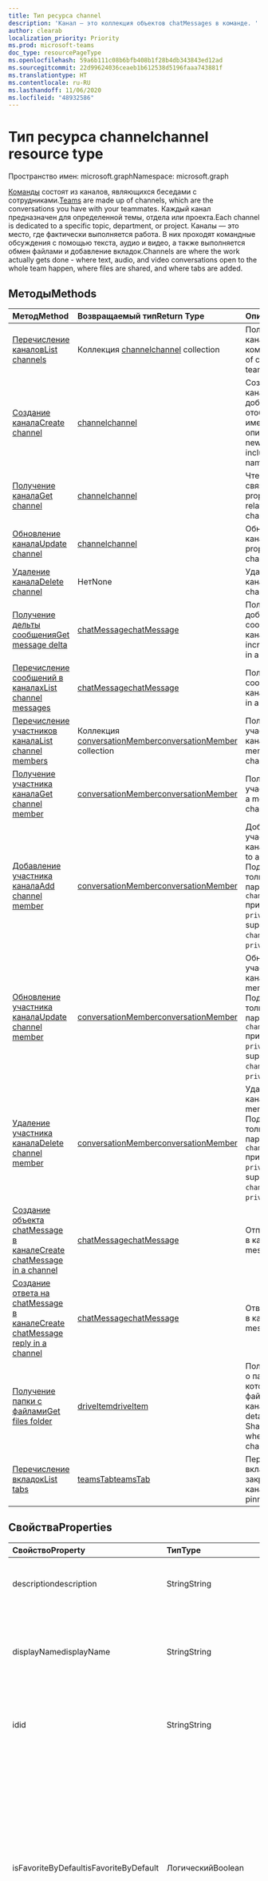 ```yaml
---
title: Тип ресурса channel
description: 'Канал — это коллекция объектов chatMessages в команде. '
author: clearab
localization_priority: Priority
ms.prod: microsoft-teams
doc_type: resourcePageType
ms.openlocfilehash: 59a6b111c08b6bfb408b1f28b4db343843ed12ad
ms.sourcegitcommit: 22d99624036ceaeb1b612538d5196faaa743881f
ms.translationtype: HT
ms.contentlocale: ru-RU
ms.lasthandoff: 11/06/2020
ms.locfileid: "48932586"
---
```

# <a name="channel-resource-type"></a><span data-ttu-id="80d91-103">Тип ресурса channel</span><span class="sxs-lookup"><span data-stu-id="80d91-103">channel resource type</span></span>

<span data-ttu-id="80d91-104">Пространство имен: microsoft.graph</span><span class="sxs-lookup"><span data-stu-id="80d91-104">Namespace: microsoft.graph</span></span>

<span data-ttu-id="80d91-105">[Команды](../resources/team.md) состоят из каналов, являющихся беседами с сотрудниками.</span><span class="sxs-lookup"><span data-stu-id="80d91-105">[Teams](../resources/team.md) are made up of channels, which are the conversations you have with your teammates.</span></span> <span data-ttu-id="80d91-106">Каждый канал предназначен для определенной темы, отдела или проекта.</span><span class="sxs-lookup"><span data-stu-id="80d91-106">Each channel is dedicated to a specific topic, department, or project.</span></span> <span data-ttu-id="80d91-107">Каналы — это место, где фактически выполняется работа. В них проходят командные обсуждения с помощью текста, аудио и видео, а также выполняется обмен файлами и добавление вкладок.</span><span class="sxs-lookup"><span data-stu-id="80d91-107">Channels are where the work actually gets done - where text, audio, and video conversations open to the whole team happen, where files are shared, and where tabs are added.</span></span>

## <a name="methods"></a><span data-ttu-id="80d91-108">Методы</span><span class="sxs-lookup"><span data-stu-id="80d91-108">Methods</span></span>

| <span data-ttu-id="80d91-109">Метод</span><span class="sxs-lookup"><span data-stu-id="80d91-109">Method</span></span>       | <span data-ttu-id="80d91-110">Возвращаемый тип</span><span class="sxs-lookup"><span data-stu-id="80d91-110">Return Type</span></span>  |<span data-ttu-id="80d91-111">Описание</span><span class="sxs-lookup"><span data-stu-id="80d91-111">Description</span></span>|
|:---------------|:--------|:----------|
|[<span data-ttu-id="80d91-112">Перечисление каналов</span><span class="sxs-lookup"><span data-stu-id="80d91-112">List channels</span></span>](../api/channel-list.md) | <span data-ttu-id="80d91-113">Коллекция [channel](channel.md)</span><span class="sxs-lookup"><span data-stu-id="80d91-113">[channel](channel.md) collection</span></span> | <span data-ttu-id="80d91-114">Получение списка каналов в команде.</span><span class="sxs-lookup"><span data-stu-id="80d91-114">Get the list of channels in this team.</span></span>|
|[<span data-ttu-id="80d91-115">Создание канала</span><span class="sxs-lookup"><span data-stu-id="80d91-115">Create channel</span></span>](../api/channel-post.md) | [<span data-ttu-id="80d91-116">channel</span><span class="sxs-lookup"><span data-stu-id="80d91-116">channel</span></span>](channel.md) | <span data-ttu-id="80d91-117">Создание нового канала путем добавления отображаемого имени и описания.</span><span class="sxs-lookup"><span data-stu-id="80d91-117">Create a new channel by including the display name and description.</span></span>|
|[<span data-ttu-id="80d91-118">Получение канала</span><span class="sxs-lookup"><span data-stu-id="80d91-118">Get channel</span></span>](../api/channel-get.md) | [<span data-ttu-id="80d91-119">channel</span><span class="sxs-lookup"><span data-stu-id="80d91-119">channel</span></span>](channel.md) | <span data-ttu-id="80d91-120">Чтение свойств и связей канала.</span><span class="sxs-lookup"><span data-stu-id="80d91-120">Read properties and relationships of the channel.</span></span>|
|[<span data-ttu-id="80d91-121">Обновление канала</span><span class="sxs-lookup"><span data-stu-id="80d91-121">Update channel</span></span>](../api/channel-patch.md) | [<span data-ttu-id="80d91-122">channel</span><span class="sxs-lookup"><span data-stu-id="80d91-122">channel</span></span>](channel.md) | <span data-ttu-id="80d91-123">Обновление свойств канала.</span><span class="sxs-lookup"><span data-stu-id="80d91-123">Update properties of the channel.</span></span>|
|[<span data-ttu-id="80d91-124">Удаление канала</span><span class="sxs-lookup"><span data-stu-id="80d91-124">Delete channel</span></span>](../api/channel-delete.md) | <span data-ttu-id="80d91-125">Нет</span><span class="sxs-lookup"><span data-stu-id="80d91-125">None</span></span> | <span data-ttu-id="80d91-126">Удаление канала.</span><span class="sxs-lookup"><span data-stu-id="80d91-126">Delete a channel.</span></span>|
|[<span data-ttu-id="80d91-127">Получение дельты сообщения</span><span class="sxs-lookup"><span data-stu-id="80d91-127">Get message delta</span></span>](../api/chatmessage-delta.md)  | [<span data-ttu-id="80d91-128">chatMessage</span><span class="sxs-lookup"><span data-stu-id="80d91-128">chatMessage</span></span>](../resources/chatmessage.md) | <span data-ttu-id="80d91-129">Получение добавочных сообщений в канале.</span><span class="sxs-lookup"><span data-stu-id="80d91-129">Get incremental messages in a channel.</span></span> |
|[<span data-ttu-id="80d91-130">Перечисление сообщений в каналах</span><span class="sxs-lookup"><span data-stu-id="80d91-130">List channel messages</span></span>](../api/channel-list-messages.md)  | [<span data-ttu-id="80d91-131">chatMessage</span><span class="sxs-lookup"><span data-stu-id="80d91-131">chatMessage</span></span>](../resources/chatmessage.md) | <span data-ttu-id="80d91-132">Получение сообщений в канале</span><span class="sxs-lookup"><span data-stu-id="80d91-132">Get messages in a channel</span></span> |
|[<span data-ttu-id="80d91-133">Перечисление участников канала</span><span class="sxs-lookup"><span data-stu-id="80d91-133">List channel members</span></span>](../api/conversationmember-list.md)| <span data-ttu-id="80d91-134">Коллекция [conversationMember](conversationmember.md)</span><span class="sxs-lookup"><span data-stu-id="80d91-134">[conversationMember](conversationmember.md) collection</span></span>| <span data-ttu-id="80d91-135">Получение списка участников канала.</span><span class="sxs-lookup"><span data-stu-id="80d91-135">List the members of a channel.</span></span> |
|[<span data-ttu-id="80d91-136">Получение участника канала</span><span class="sxs-lookup"><span data-stu-id="80d91-136">Get channel member</span></span>](../api/conversationmember-get.md)| [<span data-ttu-id="80d91-137">conversationMember</span><span class="sxs-lookup"><span data-stu-id="80d91-137">conversationMember</span></span>](conversationmember.md)| <span data-ttu-id="80d91-138">Получение участника канала.</span><span class="sxs-lookup"><span data-stu-id="80d91-138">Get a member of a channel.</span></span> |
|[<span data-ttu-id="80d91-139">Добавление участника канала</span><span class="sxs-lookup"><span data-stu-id="80d91-139">Add channel member</span></span>](../api/conversationmember-add.md) | [<span data-ttu-id="80d91-140">conversationMember</span><span class="sxs-lookup"><span data-stu-id="80d91-140">conversationMember</span></span>](conversationmember.md)| <span data-ttu-id="80d91-141">Добавление участника в канал.</span><span class="sxs-lookup"><span data-stu-id="80d91-141">Add a member to a channel.</span></span> <span data-ttu-id="80d91-142">Поддерживается, только если параметру `channelType` присвоено значение `private`.</span><span class="sxs-lookup"><span data-stu-id="80d91-142">Only supported for `channelType` of `private`.</span></span>|
|[<span data-ttu-id="80d91-143">Обновление участника канала</span><span class="sxs-lookup"><span data-stu-id="80d91-143">Update channel member</span></span>](../api/conversationmember-update.md) | [<span data-ttu-id="80d91-144">conversationMember</span><span class="sxs-lookup"><span data-stu-id="80d91-144">conversationMember</span></span>](conversationmember.md)| <span data-ttu-id="80d91-145">Обновление участника канала.</span><span class="sxs-lookup"><span data-stu-id="80d91-145">Update a member of a channel.</span></span> <span data-ttu-id="80d91-146">Поддерживается, только если параметру `channelType` присвоено значение `private`.</span><span class="sxs-lookup"><span data-stu-id="80d91-146">Only supported for `channelType` of `private`.</span></span>|
|[<span data-ttu-id="80d91-147">Удаление участника канала</span><span class="sxs-lookup"><span data-stu-id="80d91-147">Delete channel member</span></span>](../api/conversationmember-delete.md) | [<span data-ttu-id="80d91-148">conversationMember</span><span class="sxs-lookup"><span data-stu-id="80d91-148">conversationMember</span></span>](conversationmember.md)| <span data-ttu-id="80d91-149">Удаление участника канала.</span><span class="sxs-lookup"><span data-stu-id="80d91-149">Delete a member of a channel.</span></span> <span data-ttu-id="80d91-150">Поддерживается, только если параметру `channelType` присвоено значение `private`.</span><span class="sxs-lookup"><span data-stu-id="80d91-150">Only supported for `channelType` of `private`.</span></span>|
|[<span data-ttu-id="80d91-151">Создание объекта chatMessage в канале</span><span class="sxs-lookup"><span data-stu-id="80d91-151">Create chatMessage in a channel</span></span>](../api/channel-post-message.md) | [<span data-ttu-id="80d91-152">chatMessage</span><span class="sxs-lookup"><span data-stu-id="80d91-152">chatMessage</span></span>](../resources/chatmessage.md) | <span data-ttu-id="80d91-153">Отправка сообщения в канал.</span><span class="sxs-lookup"><span data-stu-id="80d91-153">Send a message to a channel.</span></span> |
|[<span data-ttu-id="80d91-154">Создание ответа на chatMessage в канале</span><span class="sxs-lookup"><span data-stu-id="80d91-154">Create chatMessage reply in a channel</span></span>](../api/channel-post-messagereply.md) | [<span data-ttu-id="80d91-155">chatMessage</span><span class="sxs-lookup"><span data-stu-id="80d91-155">chatMessage</span></span>](../resources/chatmessage.md) | <span data-ttu-id="80d91-156">Ответ на сообщение в канале.</span><span class="sxs-lookup"><span data-stu-id="80d91-156">Reply to a message in a channel.</span></span>|
|[<span data-ttu-id="80d91-157">Получение папки с файлами</span><span class="sxs-lookup"><span data-stu-id="80d91-157">Get files folder</span></span>](../api/driveitem-get.md)| [<span data-ttu-id="80d91-158">driveItem</span><span class="sxs-lookup"><span data-stu-id="80d91-158">driveItem</span></span>](driveitem.md) | <span data-ttu-id="80d91-159">Получение сведений о папке SharePoint, в которой хранятся файлы канала.</span><span class="sxs-lookup"><span data-stu-id="80d91-159">Retrieves the details of the SharePoint folder where the files for the channel are stored.</span></span> |
|[<span data-ttu-id="80d91-160">Перечисление вкладок</span><span class="sxs-lookup"><span data-stu-id="80d91-160">List tabs</span></span>](../api/teamstab-list.md) | [<span data-ttu-id="80d91-161">teamsTab</span><span class="sxs-lookup"><span data-stu-id="80d91-161">teamsTab</span></span>](teamstab.md) | <span data-ttu-id="80d91-162">Перечисление вкладок, закрепленных в канале.</span><span class="sxs-lookup"><span data-stu-id="80d91-162">Lists tabs pinned to a channel.</span></span>|

## <a name="properties"></a><span data-ttu-id="80d91-163">Свойства</span><span class="sxs-lookup"><span data-stu-id="80d91-163">Properties</span></span>

| <span data-ttu-id="80d91-164">Свойство</span><span class="sxs-lookup"><span data-stu-id="80d91-164">Property</span></span>   | <span data-ttu-id="80d91-165">Тип</span><span class="sxs-lookup"><span data-stu-id="80d91-165">Type</span></span> |<span data-ttu-id="80d91-166">Описание</span><span class="sxs-lookup"><span data-stu-id="80d91-166">Description</span></span>|
|:---------------|:--------|:----------|
|<span data-ttu-id="80d91-167">description</span><span class="sxs-lookup"><span data-stu-id="80d91-167">description</span></span>|<span data-ttu-id="80d91-168">String</span><span class="sxs-lookup"><span data-stu-id="80d91-168">String</span></span>|<span data-ttu-id="80d91-169">Необязательное текстовое описание канала.</span><span class="sxs-lookup"><span data-stu-id="80d91-169">Optional textual description for the channel.</span></span>|
|<span data-ttu-id="80d91-170">displayName</span><span class="sxs-lookup"><span data-stu-id="80d91-170">displayName</span></span>|<span data-ttu-id="80d91-171">String</span><span class="sxs-lookup"><span data-stu-id="80d91-171">String</span></span>|<span data-ttu-id="80d91-172">Имя канала, отображаемое для пользователя в Microsoft Teams.</span><span class="sxs-lookup"><span data-stu-id="80d91-172">Channel name as it will appear to the user in Microsoft Teams.</span></span>|
|<span data-ttu-id="80d91-173">id</span><span class="sxs-lookup"><span data-stu-id="80d91-173">id</span></span>|<span data-ttu-id="80d91-174">String</span><span class="sxs-lookup"><span data-stu-id="80d91-174">String</span></span>|<span data-ttu-id="80d91-175">Уникальный идентификатор канала.</span><span class="sxs-lookup"><span data-stu-id="80d91-175">The channel's unique identifier.</span></span> <span data-ttu-id="80d91-176">Только для чтения.</span><span class="sxs-lookup"><span data-stu-id="80d91-176">Read-only.</span></span>|
|<span data-ttu-id="80d91-177">isFavoriteByDefault</span><span class="sxs-lookup"><span data-stu-id="80d91-177">isFavoriteByDefault</span></span>|<span data-ttu-id="80d91-178">Логический</span><span class="sxs-lookup"><span data-stu-id="80d91-178">Boolean</span></span>|<span data-ttu-id="80d91-179">Указывает, должен ли канал автоматически помечаться как "Избранное" для всех участников команды.</span><span class="sxs-lookup"><span data-stu-id="80d91-179">Indicates whether the channel should automatically be marked 'favorite' for all members of the team.</span></span> <span data-ttu-id="80d91-180">Задается только программными средствами с помощью [Создания группы](../api/team-post.md).</span><span class="sxs-lookup"><span data-stu-id="80d91-180">Can only be set programmatically with [Create team](../api/team-post.md).</span></span> <span data-ttu-id="80d91-181">Значение по умолчанию: `false`.</span><span class="sxs-lookup"><span data-stu-id="80d91-181">Default: `false`.</span></span>|
|<span data-ttu-id="80d91-182">email</span><span class="sxs-lookup"><span data-stu-id="80d91-182">email</span></span>|<span data-ttu-id="80d91-183">String</span><span class="sxs-lookup"><span data-stu-id="80d91-183">String</span></span>| <span data-ttu-id="80d91-184">Адрес электронной почты для отправки сообщений в канал.</span><span class="sxs-lookup"><span data-stu-id="80d91-184">The email address for sending messages to the channel.</span></span> <span data-ttu-id="80d91-185">Только для чтения.</span><span class="sxs-lookup"><span data-stu-id="80d91-185">Read-only.</span></span>|
|<span data-ttu-id="80d91-186">webUrl</span><span class="sxs-lookup"><span data-stu-id="80d91-186">webUrl</span></span>|<span data-ttu-id="80d91-187">String</span><span class="sxs-lookup"><span data-stu-id="80d91-187">String</span></span>|<span data-ttu-id="80d91-188">Гиперссылка, ведущая к каналу в Microsoft Teams.</span><span class="sxs-lookup"><span data-stu-id="80d91-188">A hyperlink that will go to the channel in Microsoft Teams.</span></span> <span data-ttu-id="80d91-189">Это URL-адрес, получаемый при щелчке правой кнопкой мыши по каналу в Microsoft Teams и выборе пункта "Получить ссылку на канал".</span><span class="sxs-lookup"><span data-stu-id="80d91-189">This is the URL that you get when you right-click a channel in Microsoft Teams and select Get link to channel.</span></span> <span data-ttu-id="80d91-190">Этот URL-адрес должен обрабатываться как непрозрачный BLOB-объект и не должен анализироваться.</span><span class="sxs-lookup"><span data-stu-id="80d91-190">This URL should be treated as an opaque blob, and not parsed.</span></span> <span data-ttu-id="80d91-191">Только для чтения.</span><span class="sxs-lookup"><span data-stu-id="80d91-191">Read-only.</span></span>|
|<span data-ttu-id="80d91-192">createdDateTime</span><span class="sxs-lookup"><span data-stu-id="80d91-192">createdDateTime</span></span>|<span data-ttu-id="80d91-193">dateTimeOffset</span><span class="sxs-lookup"><span data-stu-id="80d91-193">dateTimeOffset</span></span>|<span data-ttu-id="80d91-194">Только для чтения.</span><span class="sxs-lookup"><span data-stu-id="80d91-194">Read only.</span></span> <span data-ttu-id="80d91-195">Метка времени создания канала.</span><span class="sxs-lookup"><span data-stu-id="80d91-195">Timestamp at which the channel was created.</span></span>|

## <a name="relationships"></a><span data-ttu-id="80d91-196">Связи</span><span class="sxs-lookup"><span data-stu-id="80d91-196">Relationships</span></span>

| <span data-ttu-id="80d91-197">Связь</span><span class="sxs-lookup"><span data-stu-id="80d91-197">Relationship</span></span> | <span data-ttu-id="80d91-198">Тип</span><span class="sxs-lookup"><span data-stu-id="80d91-198">Type</span></span> |<span data-ttu-id="80d91-199">Описание</span><span class="sxs-lookup"><span data-stu-id="80d91-199">Description</span></span>|
|:---------------|:--------|:----------|
|<span data-ttu-id="80d91-200">messages</span><span class="sxs-lookup"><span data-stu-id="80d91-200">messages</span></span>|<span data-ttu-id="80d91-201">Коллекция [chatMessage](chatmessage.md)</span><span class="sxs-lookup"><span data-stu-id="80d91-201">[chatMessage](chatmessage.md) collection</span></span>|<span data-ttu-id="80d91-202">Коллекция всех сообщений в канале.</span><span class="sxs-lookup"><span data-stu-id="80d91-202">A collection of all the messages in the channel.</span></span> <span data-ttu-id="80d91-203">Свойство навигации.</span><span class="sxs-lookup"><span data-stu-id="80d91-203">A navigation property.</span></span> <span data-ttu-id="80d91-204">Допускается значение null.</span><span class="sxs-lookup"><span data-stu-id="80d91-204">Nullable.</span></span>|
|<span data-ttu-id="80d91-205">tabs</span><span class="sxs-lookup"><span data-stu-id="80d91-205">tabs</span></span>|<span data-ttu-id="80d91-206">Коллекция [teamsTab](../resources/teamstab.md)</span><span class="sxs-lookup"><span data-stu-id="80d91-206">[teamsTab](../resources/teamstab.md) collection</span></span>|<span data-ttu-id="80d91-207">Коллекция всех вкладок в канале.</span><span class="sxs-lookup"><span data-stu-id="80d91-207">A collection of all the tabs in the channel.</span></span> <span data-ttu-id="80d91-208">Свойство навигации.</span><span class="sxs-lookup"><span data-stu-id="80d91-208">A navigation property.</span></span>|
|[<span data-ttu-id="80d91-209">filesFolder</span><span class="sxs-lookup"><span data-stu-id="80d91-209">filesFolder</span></span>](../api/channel-get-filesfolder.md)|[<span data-ttu-id="80d91-210">driveItem</span><span class="sxs-lookup"><span data-stu-id="80d91-210">driveItem</span></span>](driveitem.md)|<span data-ttu-id="80d91-211">Метаданные для расположения, в котором хранятся файлы канала.</span><span class="sxs-lookup"><span data-stu-id="80d91-211">Metadata for the location where the channel's files are stored.</span></span>|
|<span data-ttu-id="80d91-212">operations</span><span class="sxs-lookup"><span data-stu-id="80d91-212">operations</span></span>|<span data-ttu-id="80d91-213">Коллекция [teamsAsyncOperation](teamsasyncoperation.md)</span><span class="sxs-lookup"><span data-stu-id="80d91-213">[teamsAsyncOperation](teamsasyncoperation.md) collection</span></span>| <span data-ttu-id="80d91-214">Асинхронные операции, которые выполнялись или выполняются для этой команды.</span><span class="sxs-lookup"><span data-stu-id="80d91-214">The async operations that ran or are running on this team.</span></span> |

## <a name="json-representation"></a><span data-ttu-id="80d91-215">Представление JSON</span><span class="sxs-lookup"><span data-stu-id="80d91-215">JSON representation</span></span>

<span data-ttu-id="80d91-216">Ниже указано представление ресурса в формате JSON.</span><span class="sxs-lookup"><span data-stu-id="80d91-216">The following is a JSON representation of the resource.</span></span>

<!-- {
  "blockType": "resource",
  "optionalProperties": [
    "messages"
  ],
  "keyProperty": "id",
  "@odata.type": "microsoft.graph.channel"
}-->

```json
{
  "description": "string",
  "displayName": "string",
  "id": "string (identifier)",
  "isFavoriteByDefault": true,
  "email": "string",
  "webUrl": "string",
  "createdDateTime": "string (timestamp)"
}
```

<!-- uuid: 8fcb5dbc-d5aa-4681-8e31-b001d5168d79
2015-10-25 14:57:30 UTC -->
<!--
{
  "type": "#page.annotation",
  "description": "channel resource",
  "keywords": "",
  "section": "documentation",
  "tocPath": "",
  "suppressions": []
}
-->
